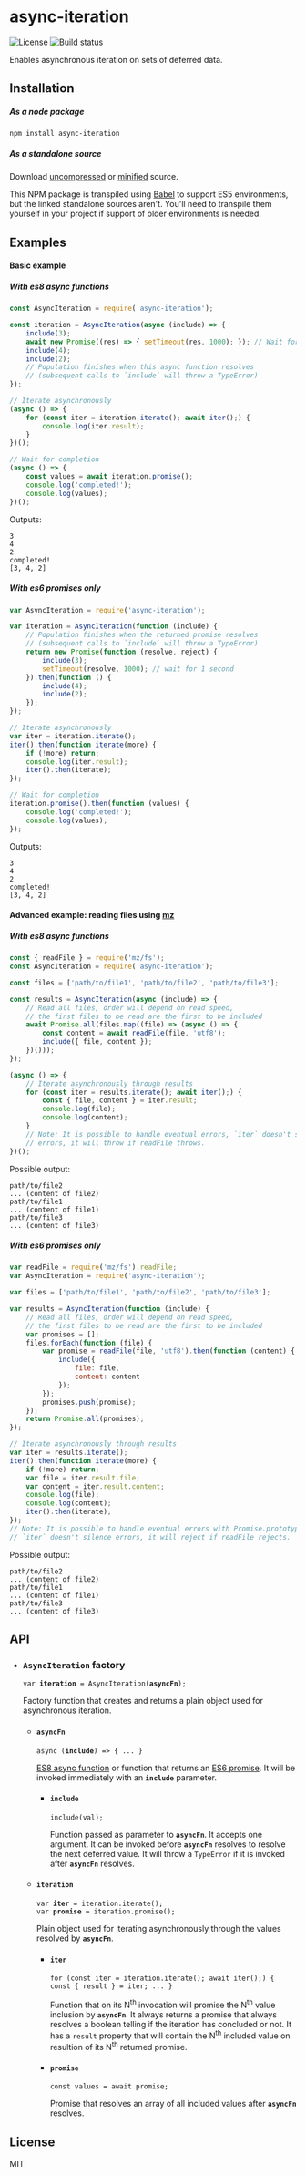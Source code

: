 # async-iteration

[![License][license-image]][license-url]
[![Build status][travis-image]][travis-url]

  Enables asynchronous iteration on sets of deferred data.

## Installation

##### As a node package

```
npm install async-iteration
```

##### As a standalone source

  Download [uncompressed] or [minified] source.

  This NPM package is transpiled using [Babel] to support ES5 environments, but
  the linked standalone sources aren't. You'll need to transpile them yourself
  in your project if support of older environments is needed.

## Examples

#### Basic example

##### With es8 async functions

```js
const AsyncIteration = require('async-iteration');

const iteration = AsyncIteration(async (include) => {
    include(3);
    await new Promise((res) => { setTimeout(res, 1000); }); // Wait for 1 second
    include(4);
    include(2);
    // Population finishes when this async function resolves
    // (subsequent calls to `include` will throw a TypeError)
});

// Iterate asynchronously
(async () => {
    for (const iter = iteration.iterate(); await iter();) {
        console.log(iter.result);
    }
})();

// Wait for completion
(async () => {
    const values = await iteration.promise();
    console.log('completed!');
    console.log(values);
})();
```

Outputs:

```
3
4
2
completed!
[3, 4, 2]
```

##### With es6 promises only

```js
var AsyncIteration = require('async-iteration');

var iteration = AsyncIteration(function (include) {
    // Population finishes when the returned promise resolves
    // (subsequent calls to `include` will throw a TypeError)
    return new Promise(function (resolve, reject) {
        include(3);
        setTimeout(resolve, 1000); // wait for 1 second
    }).then(function () {
        include(4);
        include(2);
    });
});

// Iterate asynchronously
var iter = iteration.iterate();
iter().then(function iterate(more) {
    if (!more) return;
    console.log(iter.result);
    iter().then(iterate);
});

// Wait for completion
iteration.promise().then(function (values) {
    console.log('completed!');
    console.log(values);
});

```

Outputs:

```
3
4
2
completed!
[3, 4, 2]
```

#### Advanced example: reading files using [mz]

##### With es8 async functions

```js
const { readFile } = require('mz/fs');
const AsyncIteration = require('async-iteration');

const files = ['path/to/file1', 'path/to/file2', 'path/to/file3'];

const results = AsyncIteration(async (include) => {
    // Read all files, order will depend on read speed,
    // the first files to be read are the first to be included
    await Promise.all(files.map((file) => (async () => {
        const content = await readFile(file, 'utf8');
        include({ file, content });
    })()));
});

(async () => {
    // Iterate asynchronously through results
    for (const iter = results.iterate(); await iter();) {
        const { file, content } = iter.result;
        console.log(file);
        console.log(content);
    }
    // Note: It is possible to handle eventual errors, `iter` doesn't silence
    // errors, it will throw if readFile throws.
})();
```

Possible output:

```
path/to/file2
... (content of file2)
path/to/file1
... (content of file1)
path/to/file3
... (content of file3)
```

##### With es6 promises only

```js
var readFile = require('mz/fs').readFile;
var AsyncIteration = require('async-iteration');

var files = ['path/to/file1', 'path/to/file2', 'path/to/file3'];

var results = AsyncIteration(function (include) {
    // Read all files, order will depend on read speed,
    // the first files to be read are the first to be included
    var promises = [];
    files.forEach(function (file) {
        var promise = readFile(file, 'utf8').then(function (content) {
            include({
                file: file,
                content: content
            });
        });
        promises.push(promise);
    });
    return Promise.all(promises);
});

// Iterate asynchronously through results
var iter = results.iterate();
iter().then(function iterate(more) {
    if (!more) return;
    var file = iter.result.file;
    var content = iter.result.content;
    console.log(file);
    console.log(content);
    iter().then(iterate);
});
// Note: It is possible to handle eventual errors with Promise.prototype.catch,
// `iter` doesn't silence errors, it will reject if readFile rejects.

```

Possible output:

```
path/to/file2
... (content of file2)
path/to/file1
... (content of file1)
path/to/file3
... (content of file3)
```

## API

* ### `AsyncIteration` factory

  `var `__`iteration`__` = AsyncIteration(`__`asyncFn`__`);`

  Factory function that creates and returns a plain object used for asynchronous
  iteration.

  * #### `asyncFn`

    `async (`__`include`__`) => { ... }`

    [ES8 async function][async-funcs] or function that returns an
    [ES6 promise][promises]. It will be invoked
    immediately with an __`include`__ parameter.

    * #### `include`

      `include(val);`

      Function passed as parameter to __`asyncFn`__. It accepts one argument.
      It can be invoked before __`asyncFn`__ resolves to resolve the next
      deferred value. It will throw a `TypeError` if it is invoked after
      __`asyncFn`__ resolves.

  * #### `iteration`

    `var `__`iter`__` = iteration.iterate();`<br>
    `var `__`promise`__` = iteration.promise();`

    Plain object used for iterating asynchronously through the values resolved
    by __`asyncFn`__.

    * #### `iter`

      `for (const iter = iteration.iterate(); await iter();)
      { const { result } = iter; ... }`

      Function that on its N<sup>th</sup> invocation will promise the
      N<sup>th</sup> value inclusion by __`asyncFn`__. It always returns a
      promise that always resolves a boolean telling if the iteration has
      concluded or not. It has a `result` property that will contain the
      N<sup>th</sup> included value on resultion of its N<sup>th</sup> returned
      promise.

    * #### `promise`

      `const values = await promise;`

      Promise that resolves an array of all included values after
      __`asyncFn`__ resolves.






## License

  MIT

[Babel]:         https://babeljs.io/
[uncompressed]:  build/async-iteration.js
[minified]:      build/async-iteration.min.js
[mz]:            https://github.com/normalize/mz#mz---modernize-nodejs
[license-image]: https://img.shields.io/badge/license-MIT-blue.svg
[license-url]:   LICENSE
[travis-image]:  https://travis-ci.org/JD342/async-iteration.svg?branch=master
[travis-url]:    https://travis-ci.org/JD342/async-iteration
[async-funcs]:   https://developer.mozilla.org/en-US/docs/Web/JavaScript/Reference/Statements/async_function
[promises]:      https://developer.mozilla.org/en/docs/Web/JavaScript/Reference/Global_Objects/Promise
